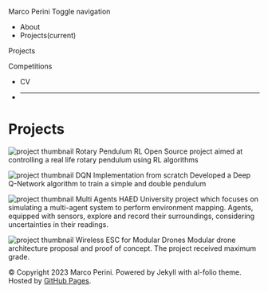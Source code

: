 Marco Perini Toggle navigation 
 
  * About 
  * Projects(current) 
 
Projects 
 
Competitions 
 
  * CV 
  * ____ 
 
# Projects 
 
 ![project thumbnail Rotary Pendulum RL 
Open Source project aimed at controlling a real life rotary pendulum using RL 
algorithms ](/projects/rotary-pendulum-rl/) 
 
 ![project thumbnail DQN 
Implementation from scratch Developed a Deep Q-Network algorithm to train a 
simple and double pendulum ](https://github.com/PeriniM/DQN-SwingUp) 
 
 ![project thumbnail Multi Agents HAED 
University project which focuses on simulating a multi-agent system to perform 
environment mapping. Agents, equipped with sensors, explore and record their 
surroundings, considering uncertainties in their readings. 
](https://github.com/PeriniM/Multi-Agents-HAED) 
 
 ![project thumbnail Wireless ESC for Modular 
Drones Modular drone architecture proposal and proof of concept. The project 
received maximum grade. ](/projects/wireless-esc-drone/) 
 
© Copyright 2023 Marco Perini. Powered by Jekyll with 
al-folio theme. Hosted by [GitHub 
Pages](https://pages.github.com/).